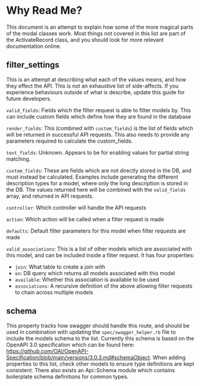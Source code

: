 # Why Read Me?

This document is an attempt to explain how some of the more magical parts of the modal classes work. Most things not covered in this list are part of the ActivateRecord class, and you should look for more relevant documentation online.

## filter_settings

This is an attempt at describing what each of the values means, and how they effect the API. This is not an exhaustive list of side-affects. If you experience behaviours outside of what is describe, update this guide for future developers.

`valid_fields`: Fields which the filter request is able to filter models by. This can include custom fields which define how they are found in the database

`render_fields`: This (combined with `custom_fields`) is the list of fields which will be returned in successful API requests. This also needs to provide any parameters required to calculate the custom_fields.

`text_fields`: Unknown. Appears to be for enabling values for partial string matching.

`custom_fields`: These are fields which are not directly stored in the DB, and must instead be calculated. Examples include generating the different description types for a model, where only the long description is stored in the DB. The values returned here will be combined with the `valid_fields` array, and returned in API requests.

`controller`: Which controller will handle the API requests

`action`: Which action will be called when a filter request is made

`defaults`: Default filter parameters for this model when filter requests are made

`valid_associations`: This is a list of other models which are associated with this model, and can be included inside a filter request. It has four properties:
  - `join`: What table to create a join with
  - `on`: DB query which returns all models associated with this model
  - `available`: Whether this association is available to be used
  - `associations`: A recursive definition of the above allowing filter requests to chain across multiple models

## schema

This property tracks how swagger should handle this route, and should be used in combination with updating the `spec/swagger_helper.rb` file to include the models schema to the list. Currently this schema is based on the OpenAPI 3.0 specification which can be found here: https://github.com/OAI/OpenAPI-Specification/blob/main/versions/3.0.3.md#schemaObject. When adding properties to this list, check other models to ensure type definitions are kept consistent. There also exists an Api::Schema module which contains boilerplate schema definitions for common types.

